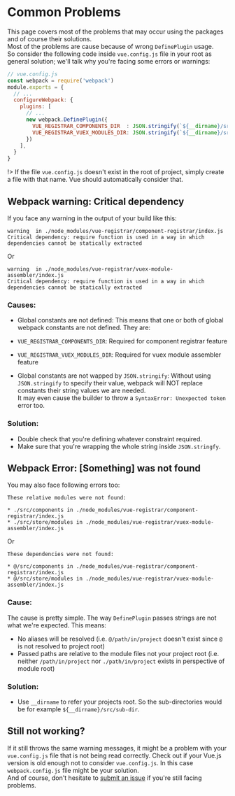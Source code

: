 # Common Problems

This page covers most of the problems that may occur using the packages and of course their solutions.  
Most of the problems are cause because of wrong `DefinePlugin` usage.  
So consider the following code inside `vue.config.js` file in your root as general solution; we'll talk why you're facing some errors or warnings:
```javascript
// vue.config.js
const webpack = require('webpack')
module.exports = {
  // ...
  configureWebpack: {
    plugins: [
      // ...
      new webpack.DefinePlugin({
        VUE_REGISTRAR_COMPONENTS_DIR  : JSON.stringify(`${__dirname}/src/components`),
        VUE_REGISTRAR_VUEX_MODULES_DIR: JSON.stringify(`${__dirname}/src/vuex-modules`)
      })
    ],
  }
}
```
!> If the file `vue.config.js` doesn't exist in the root of project, simply create a file with that name. Vue should automatically consider that.

## Webpack warning: Critical dependency

If you face any warning in the output of your build like this:
```
warning  in ./node_modules/vue-registrar/component-registrar/index.js
Critical dependency: require function is used in a way in which dependencies cannot be statically extracted
```
Or
```
warning  in ./node_modules/vue-registrar/vuex-module-assembler/index.js
Critical dependency: require function is used in a way in which dependencies cannot be statically extracted
```

### Causes:
* Global constants are not defined:
This means that one or both of global webpack constants are not defined. They are:
* `VUE_REGISTRAR_COMPONENTS_DIR`: Required for component registrar feature
* `VUE_REGISTRAR_VUEX_MODULES_DIR`: Required for vuex module assembler feature

* Global constants are not wapped by `JSON.stringify`:
Without using `JSON.stringify` to specify their value, webpack will NOT replace constants their string values we are needed.  
It may even cause the builder to throw a `SyntaxError: Unexpected token` error too.


### Solution:
+ Double check that you're defining whatever constraint required.
+ Make sure that you're wrapping the whole string inside `JSON.stringfy`.


## Webpack Error: [Something] was not found
You may also face following errors too:
```
These relative modules were not found:

* ./src/components in ./node_modules/vue-registrar/component-registrar/index.js
* ./src/store/modules in ./node_modules/vue-registrar/vuex-module-assembler/index.js
```

Or 
```
These dependencies were not found:

* @/src/components in ./node_modules/vue-registrar/component-registrar/index.js
* @/src/store/modules in ./node_modules/vue-registrar/vuex-module-assembler/index.js
```
### Cause:
The cause is pretty simple. The way `DefinePlugin` passes strings are not what we're expected. This means:  
* No aliases will be resolved (i.e. `@/path/in/project` doesn't exist since `@` is not resolved to project root)
* Passed paths are relative to the module files not your project root (i.e. neither `/path/in/project` nor `./path/in/project` exists in perspective of module root)

### Solution:
+ Use `__dirname`  to refer your projects root. So the sub-directories would be for example `${__dirname}/src/sub-dir`.

## Still not working?
If it still throws the same warning messages, it might be a problem with your `vue.config.js` file that is not being read correctly. Check out if your Vue.js version is old enough not to consider `vue.config.js`. In this case `webpack.config.js` file might be your solution.  
And of course, don't hesitate to [submit an issue](https://github.com/AmirrezaNasiri/vue-registrar/issues) if you're still facing problems.
